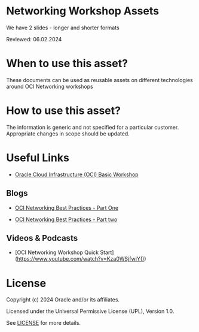# Networking Workshop Assets

We have 2 slides - longer and shorter formats

Reviewed: 06.02.2024

# When to use this asset?
These documents can be used as reusable assets on different technologies around OCI Networking workshops

# How to use this asset?
The information is generic and not specified for a particular customer. Appropriate changes in scope should be updated.

# Useful Links

 - [Oracle Cloud Infrastructure (OCI) Basic Workshop](https://learn.oracle.com/ols/event/oracle-cloud-infrastructure-oci-basic-workshop/89350/126248/197976)
 
## Blogs
 
- [OCI Networking Best Practices - Part One](https://www.ateam-oracle.com/post/oci-networking-best-practices-recommendations-and-tips---part-one---general-oci-networking)

- [OCI Networking Best Practices - Part two](https://www.ateam-oracle.com/post/oci-networking-best-practices---part-two---oci-network-security)

## Videos & Podcasts

- [OCI Networking Workshop Quick Start] (https://www.youtube.com/watch?v=Kza0WSjfwiY())

# License

Copyright (c) 2024 Oracle and/or its affiliates.

Licensed under the Universal Permissive License (UPL), Version 1.0.

See [LICENSE](https://github.com/oracle-devrel/technology-engineering/blob/main/LICENSE) for more details.
